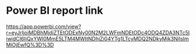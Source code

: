 # Power BI report link
https://app.powerbi.com/view?r=eyJrIjoiMDBhMjdjZTEtODExNy00N2M2LWFmNDEtODc4ODQ4ZDA3NTc5IiwidCI6IjQxYWI0MmE5LTM4MWItNDhjZi04YTg1LTcyMDQ2NDkyMjk3NiIsImMiOjEwfQ%3D%3D
